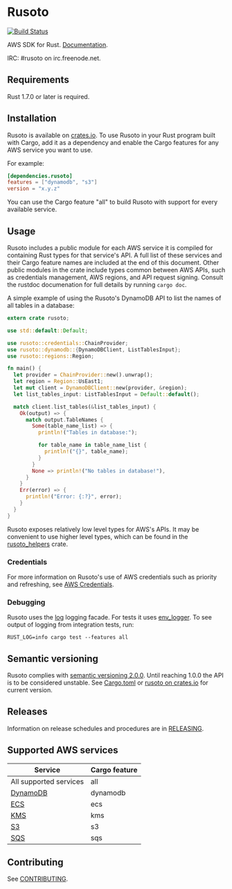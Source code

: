 # Rusoto

[![Build Status](https://travis-ci.org/rusoto/rusoto.svg?branch=master)](https://travis-ci.org/rusoto/rusoto)

AWS SDK for Rust. [Documentation](http://rusoto.github.io/rusoto/rusoto/index.html).

IRC: #rusoto on irc.freenode.net.

## Requirements

Rust 1.7.0 or later is required.

## Installation

Rusoto is available on [crates.io](https://crates.io/crates/rusoto).
To use Rusoto in your Rust program built with Cargo, add it as a dependency and enable the Cargo features for any AWS service you want to use.

For example:

``` toml
[dependencies.rusoto]
features = ["dynamodb", "s3"]
version = "x.y.z"
```

You can use the Cargo feature "all" to build Rusoto with support for every available service.

## Usage

Rusoto includes a public module for each AWS service it is compiled for containing Rust types for that service's API.
A full list of these services and their Cargo feature names are included at the end of this document.
Other public modules in the crate include types common between AWS APIs, such as credentials management, AWS regions, and API request signing.
Consult the rustdoc documenation for full details by running `cargo doc`.

A simple example of using the Rusoto's DynamoDB API to list the names of all tables in a database:

```rust
extern crate rusoto;

use std::default::Default;

use rusoto::credentials::ChainProvider;
use rusoto::dynamodb::{DynamoDBClient, ListTablesInput};
use rusoto::regions::Region;

fn main() {
  let provider = ChainProvider::new().unwrap();
  let region = Region::UsEast1;
  let mut client = DynamoDBClient::new(provider, &region);
  let list_tables_input: ListTablesInput = Default::default();

  match client.list_tables(&list_tables_input) {
    Ok(output) => {
      match output.TableNames {
        Some(table_name_list) => {
          println!("Tables in database:");

          for table_name in table_name_list {
            println!("{}", table_name);
          }
        }
        None => println!("No tables in database!"),
      }
    }
    Err(error) => {
      println!("Error: {:?}", error);
    }
  }
}
```

Rusoto exposes relatively low level types for AWS's APIs.
It may be convenient to use higher level types, which can be found in the [rusoto_helpers](https://github.com/rusoto/rusoto_helpers) crate.

### Credentials

For more information on Rusoto's use of AWS credentials such as priority and refreshing, see [AWS Credentials](AWS-CREDENTIALS.md).

### Debugging

Rusoto uses the [log](https://crates.io/crates/log/) logging facade.
For tests it uses [env_logger](https://crates.io/crates/env_logger/).
To see output of logging from integration tests, run:

`RUST_LOG=info cargo test --features all`

## Semantic versioning

Rusoto complies with [semantic versioning 2.0.0](http://semver.org/).
Until reaching 1.0.0 the API is to be considered unstable.
See [Cargo.toml](Cargo.toml) or [rusoto on crates.io](https://crates.io/crates/rusoto) for current version.

## Releases

Information on release schedules and procedures are in [RELEASING](RELEASING.md).

## Supported AWS services

Service | Cargo feature
--------|--------------
All supported services | all
[DynamoDB](https://aws.amazon.com/dynamodb/) | dynamodb
[ECS](https://aws.amazon.com/ecs/) | ecs
[KMS](https://aws.amazon.com/kms/) | kms
[S3](https://aws.amazon.com/s3/) | s3
[SQS](https://aws.amazon.com/sqs/) | sqs

## Contributing

See [CONTRIBUTING](CONTRIBUTING.md).
